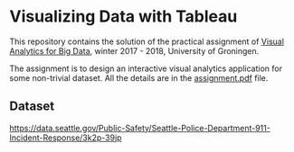 # Visualizing Data with Tableau 

This repository contains the solution of the practical assignment of [Visual Analytics for Big Data](http://www.cs.rug.nl/svcg/VisualAnalytics/VisualAnalytics), winter 2017 - 2018, University of Groningen.

The assignment is to design an interactive visual analytics application for some non-trivial dataset. All the details are in the [assignment.pdf](assignment.pdf) file.

## Dataset

https://data.seattle.gov/Public-Safety/Seattle-Police-Department-911-Incident-Response/3k2p-39jp